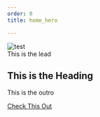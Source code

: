 ```yaml
---
order: 0
title: home_hero

---
```

<div>
  <img src="https://images.unsplash.com/photo-1607668017010-612c73eab046" alt="test"/>
</div>

<div>
  This is the lead

  ## This is the Heading

  This is the outro


  <a href="/posts">Check This Out</a>
</div>
